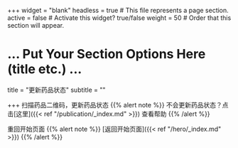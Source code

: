 +++
widget = "blank"
headless = true  # This file represents a page section.
active = false  # Activate this widget? true/false
weight = 50  # Order that this section will appear.
# ... Put Your Section Options Here (title etc.) ...

title = "更新药品状态"
subtitle = ""

+++
扫描药品二维码，更新药品状态
{{% alert note %}}
不会更新药品状态？点击[这里]({{< ref "/publication/_index.md" >}}) 查看帮助
{{% /alert %}}

重回开始页面
{{% alert note %}}
[返回开始页面]({{< ref "/hero/_index.md" >}}) 
{{% /alert %}}